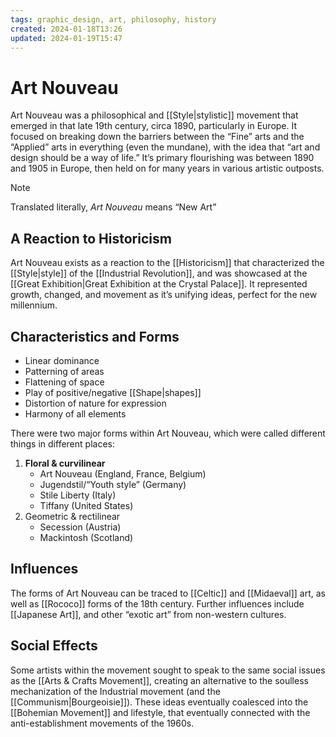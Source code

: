 ```yaml
---
tags: graphic_design, art, philosophy, history
created: 2024-01-18T13:26
updated: 2024-01-19T15:47
---
```


# Art Nouveau

Art Nouveau was a philosophical and [[Style|stylistic]] movement that emerged in that late 19th century, circa 1890, particularly in Europe. It focused on breaking down the barriers between the “Fine” arts and the “Applied” arts in everything (even the mundane), with the idea that “art and design should be a way of life.” It’s primary flourishing was between 1890 and 1905 in Europe, then held on for many years in various artistic outposts.

> [!note]
> Translated literally, _Art Nouveau_ means “New Art”

## A Reaction to Historicism

Art Nouveau exists as a reaction to the [[Historicism]] that characterized the [[Style|style]] of the [[Industrial Revolution]], and was showcased at the [[Great Exhibition|Great Exhibition at the Crystal Palace]]. It represented growth, changed, and movement as it’s unifying ideas, perfect for the new millennium.

## Characteristics and Forms

- Linear dominance
- Patterning of areas
- Flattening of space
- Play of positive/negative [[Shape|shapes]]
- Distortion of nature for expression
- Harmony of all elements

There were two major forms within Art Nouveau, which were called different things in different places:

1. **Floral & curvilinear**
	- Art Nouveau (England, France, Belgium)
	- Jugendstil/“Youth style” (Germany)
	- Stile Liberty (Italy)
	- Tiffany (United States)
1. Geometric & rectilinear 
	- Secession (Austria)
	- Mackintosh (Scotland)

## Influences

The forms of Art Nouveau can be traced to [[Celtic]] and [[Midaeval]] art, as well as [[Rococo]] forms of the 18th century. Further influences include [[Japanese Art]], and other “exotic art” from non-western cultures.

## Social Effects

Some artists within the movement sought to speak to the same social issues as the [[Arts & Crafts Movement]], creating an alternative to the soulless mechanization of the Industrial movement (and the [[Communism|Bourgeoisie]]). These ideas eventually coalesced into the [[Bohemian Movement]] and lifestyle, that eventually connected with the anti-establishment movements of the 1960s.
